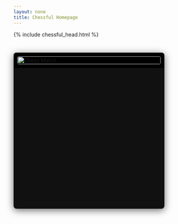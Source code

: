 ```yaml
---
layout: none
title: Chessful Homepage
---
```


{% include chessful_head.html %}

<html lang="en">
<head>
  <meta charset="UTF-8">
  <meta name="viewport" content="width=device-width, initial-scale=1.0">
  <title>Chess Mastery</title>
  <style>
    * {
      margin: 0;
      padding: 0;
      box-sizing: border-box;
    }

    body {
      font-family: Arial, sans-serif;
      background-color: #000;
      color: #fff;
      min-height: 100vh;
    }

    /* Main container */
    .container {
      display: flex;
      flex-wrap: wrap;
      background-color: #111;
      border-radius: 8px;
      overflow: hidden;
      box-shadow: 0 4px 20px rgba(0,0,0,0.6);
      max-width: 1000px;
      margin: 40px auto;
    }

    .image-section {
      flex: 1;
      min-width: 300px;
      background: #000;
      display: flex;
      align-items: center;
      justify-content: center;
      padding: 10px;
    }

    .image-section img {
      width: 100%;
      height: auto;
      border-radius: 4px;
    }

    .text-section {
      flex: 1;
      min-width: 300px;
      padding: 40px;
      display: flex;
      flex-direction: column;
      justify-content: center;
      text-align: left;
      animation: fadeIn 1.5s ease-in;
    }

    .text-section h1 {
      font-size: 28px;
      margin-bottom: 20px;
      font-weight: bold;
      line-height: 1.3;
    }

    .text-section p {
      font-size: 16px;
      margin-bottom: 30px;
      color: #ccc;
    }

    .text-section button {
      padding: 12px 25px;
      font-size: 16px;
      font-weight: bold;
      background-color: #4CAF50;
      border: none;
      border-radius: 6px;
      color: white;
      cursor: pointer;
      transition: transform 0.2s, background-color 0.3s, box-shadow 0.3s;
    }

    .text-section button:hover {
      background-color: #45a049;
      transform: scale(1.05);
      box-shadow: 0 0 12px rgba(72, 239, 128, 0.6); /* subtle glow */
    }

    @keyframes fadeIn {
      from { opacity: 0; transform: translateY(20px); }
      to { opacity: 1; transform: translateY(0); }
    }

    @media(max-width: 768px) {
      .container {
        flex-direction: column;
      }
      .text-section {
        text-align: center;
        padding: 20px;
      }
    }
  </style>
</head>
<body>

  <!-- Hero Section -->
  <div class="container">
    <div class="image-section">
      <img src="{{site.baseurl}}/images/home_page_icon.png" alt="Chess Match">
    </div>
    <div class="text-section">
      <h1>Master chess with grandmasters' expertise</h1>
      <p>Learn from the best and improve your chess skills</p>
      <button onclick="startLearning()">Start Learning</button>
    </div>
  </div>

  <script>
    function startLearning() {
      window.location.href = "/learn"; // Change this link to your target page
    }
  </script>
</body>
</html>
